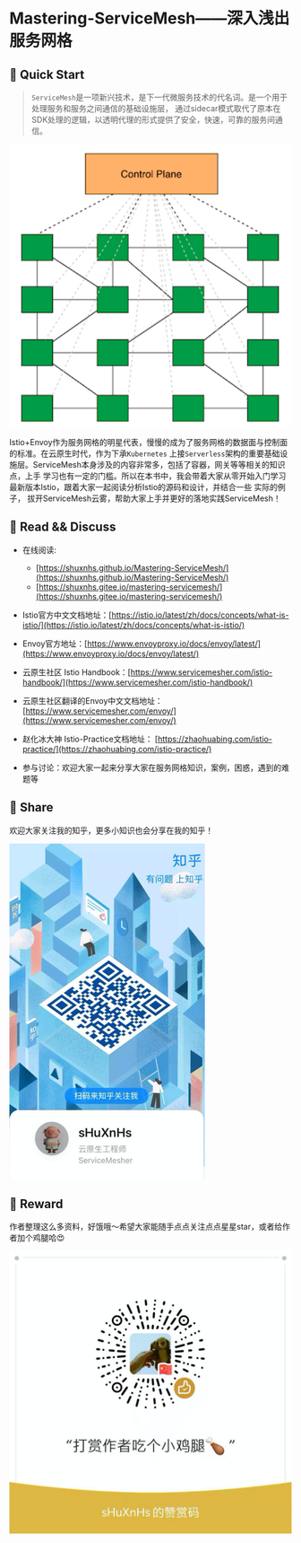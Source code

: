 # Mastering-ServiceMesh——深入浅出服务网格

## 🏃 ‍Quick Start

> `ServiceMesh`是一项新兴技术，是下一代微服务技术的代名词。是一个用于处理服务和服务之间通信的基础设施层，
> 通过sidecar模式取代了原本在SDK处理的逻辑，以透明代理的形式提供了安全，快速，可靠的服务间通信。

![](./static/img/servicemesh.png)

Istio+Envoy作为服务网格的明星代表，慢慢的成为了服务网格的数据面与控制面的标准。在云原生时代，作为下承`Kubernetes`
上接`Serverless`架构的重要基础设施层。ServiceMesh本身涉及的内容非常多，包括了容器，网关等等相关的知识点，上手
学习也有一定的门槛。所以在本书中，我会带着大家从零开始入门学习最新版本Istio，跟着大家一起阅读分析Istio的源码和设计，并结合一些
实际的例子， 拔开ServiceMesh云雾，帮助大家上手并更好的落地实践ServiceMesh！


## 📖 Read && Discuss

+ 在线阅读:
    - [https://shuxnhs.github.io/Mastering-ServiceMesh/](https://shuxnhs.github.io/Mastering-ServiceMesh/)
    - [https://shuxnhs.gitee.io/mastering-servicemesh/](https://shuxnhs.gitee.io/mastering-servicemesh/)

+ Istio官方中文文档地址：[https://istio.io/latest/zh/docs/concepts/what-is-istio/](https://istio.io/latest/zh/docs/concepts/what-is-istio/)

+ Envoy官方地址：[https://www.envoyproxy.io/docs/envoy/latest/](https://www.envoyproxy.io/docs/envoy/latest/)

+ 云原生社区 Istio Handbook：[https://www.servicemesher.com/istio-handbook/](https://www.servicemesher.com/istio-handbook/) 

+ 云原生社区翻译的Envoy中文文档地址：[https://www.servicemesher.com/envoy/](https://www.servicemesher.com/envoy/)

+ 赵化冰大神 Istio-Practice文档地址： [https://zhaohuabing.com/istio-practice/](https://zhaohuabing.com/istio-practice/)
  
+ 参与讨论：欢迎大家一起来分享大家在服务网格知识，案例，困惑，遇到的难题等

## 🎁 Share

欢迎大家关注我的知乎，更多小知识也会分享在我的知乎！

![](./static/img/zhihu.png)


## 🌟 Reward
作者整理这么多资料，好饿哦～希望大家能随手点点关注点点星星star，或者给作者加个鸡腿哈😍


![](./static/img/reward.png)









